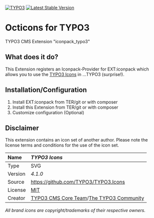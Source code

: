 [![TYPO3](https://img.shields.io/badge/TYPO3-iconpack-%23f49700?style=for-the-badge)](https://extensions.typo3.org/extension/iconpack/)
[![Latest Stable Version](https://img.shields.io/packagist/v/quellenform/t3x-iconpack-typo3?style=for-the-badge)](https://packagist.org/packages/quellenform/t3x-iconpack-typo3)

# Octicons for TYPO3

TYPO3 CMS Extension "iconpack_typo3"


## What does it do?

This Extension registers an Iconpack-Provider for EXT:iconpack which allows you to use the [TYPO3 Icons](https://typo3.github.io/TYPO3.Icons/) in ...TYPO3 (surprise!).


## Installation/Configuration

1. Install EXT:iconpack from TER/git or with composer
2. Install this Extension from TER/git or with composer
3. Customize configuration (Optional)


## Disclaimer

This extension contains an icon set of another author. Please note the license terms and conditions for the use of the icon set.

| Name    | *TYPO3 Icons*                                                                                                             |
| :------ | :------------------------------------------------------------------------------------------------------------------------ |
| Type    | SVG                                                                                                                       |
| Version | *4.1.0*                                                                                                                   |
| Source  | https://github.com/TYPO3/TYPO3.Icons                                                                                      |
| License | [MIT](https://opensource.org/licenses/MIT)                                                                                |
| Creator | [TYPO3 CMS Core Team](https://forge.typo3.org/projects/typo3cms-core)/[The TYPO3 Community](https://typo3.org/community/) |

*All brand icons are copyright/trademarks of their respective owners.*
